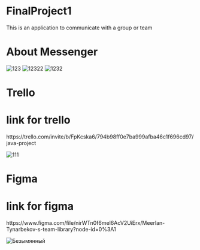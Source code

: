 # FinalProject1
This is an application to communicate with a group or team
 
# About Messenger
![123](https://user-images.githubusercontent.com/75925609/117581926-64e99980-b121-11eb-99ca-fe94fa369f79.png)
![12322](https://user-images.githubusercontent.com/75925609/117582031-e93c1c80-b121-11eb-89ab-82d4cba8f22a.png)
![1232](https://user-images.githubusercontent.com/75925609/117582032-ea6d4980-b121-11eb-9ff9-e8b039663791.png)

# Trello
<h1>link for trello</h1>
https://trello.com/invite/b/FpKcska6/794b98ff0e7ba999afba46c1f696cd97/java-project

![111](https://user-images.githubusercontent.com/73534500/117582315-408ebc80-b123-11eb-91cd-878235b64c38.png)

# Figma
<h1>link for figma</h1>
https://www.figma.com/file/nirWTn0f6mel6AcV2UiErx/Meerlan-Tynarbekov-s-team-library?node-id=0%3A1



![Безымянный](https://user-images.githubusercontent.com/73534500/117584705-44750b80-b130-11eb-84d8-a5aa5823b79e.png)



